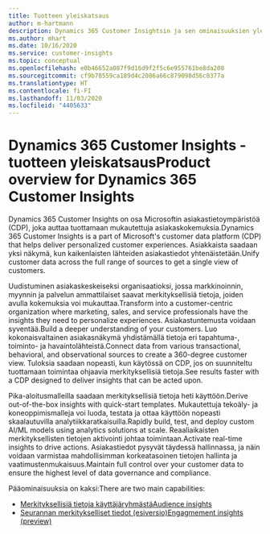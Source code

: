 ```yaml
---
title: Tuotteen yleiskatsaus
author: m-hartmann
description: Dynamics 365 Customer Insightsin ja sen ominaisuuksien yleiskatsaus.
ms.author: mhart
ms.date: 10/16/2020
ms.service: customer-insights
ms.topic: conceptual
ms.openlocfilehash: e0b46652a087f9d16d9f2f5c6e955761be8da208
ms.sourcegitcommit: cf9b78559ca189d4c2086a66c879098d56c0377a
ms.translationtype: HT
ms.contentlocale: fi-FI
ms.lasthandoff: 11/03/2020
ms.locfileid: "4405633"
---
```

# <a name="product-overview-for-dynamics-365-customer-insights"></a><span data-ttu-id="2ffc0-103">Dynamics 365 Customer Insights -tuotteen yleiskatsaus</span><span class="sxs-lookup"><span data-stu-id="2ffc0-103">Product overview for Dynamics 365 Customer Insights</span></span>

<span data-ttu-id="2ffc0-104">Dynamics 365 Customer Insights on osa Microsoftin asiakastietoympäristöä (CDP), joka auttaa tuottamaan mukautettuja asiakaskokemuksia.</span><span class="sxs-lookup"><span data-stu-id="2ffc0-104">Dynamics 365 Customer Insights is a part of Microsoft's customer data platform (CDP) that helps deliver personalized customer experiences.</span></span> <span data-ttu-id="2ffc0-105">Asiakkaista saadaan yksi näkymä, kun kaikenlaisten lähteiden asiakastiedot yhtenäistetään.</span><span class="sxs-lookup"><span data-stu-id="2ffc0-105">Unify customer data across the full range of sources to get a single view of customers.</span></span> 

<span data-ttu-id="2ffc0-106">Uudistuminen asiakaskeskeiseksi organisaatioksi, jossa markkinoinnin, myynnin ja palvelun ammattilaiset saavat merkityksellisiä tietoja, joiden avulla kokemuksia voi mukauttaa.</span><span class="sxs-lookup"><span data-stu-id="2ffc0-106">Transform into a customer-centric organization where marketing, sales, and service professionals have the insights they need to personalize experiences.</span></span> <span data-ttu-id="2ffc0-107">Asiakastuntemusta voidaan syventää.</span><span class="sxs-lookup"><span data-stu-id="2ffc0-107">Build a deeper understanding of your customers.</span></span> <span data-ttu-id="2ffc0-108">Luo kokonaisvaltainen asiakasnäkymä yhdistämällä tietoja eri tapahtuma-, toiminto- ja havaintolähteistä.</span><span class="sxs-lookup"><span data-stu-id="2ffc0-108">Connect data from various transactional, behavioral, and observational sources to create a 360-degree customer view.</span></span> <span data-ttu-id="2ffc0-109">Tuloksia saadaan nopeasti, kun käytössä on CDP, jos on suunniteltu tuottamaan toimintaa ohjaavia merkityksellisiä tietoja.</span><span class="sxs-lookup"><span data-stu-id="2ffc0-109">See results faster with a CDP designed to deliver insights that can be acted upon.</span></span> 

<span data-ttu-id="2ffc0-110">Pika-aloitusmalleilla saadaan merkityksellisiä tietoja heti käyttöön.</span><span class="sxs-lookup"><span data-stu-id="2ffc0-110">Derive out-of-the-box insights with quick-start templates.</span></span> <span data-ttu-id="2ffc0-111">Mukautettuja tekoäly- ja koneoppimismalleja voi luoda, testata ja ottaa käyttöön nopeasti skaalautuvilla analytiikkaratkaisuilla.</span><span class="sxs-lookup"><span data-stu-id="2ffc0-111">Rapidly build, test, and deploy custom AI/ML models using analytics solutions at scale.</span></span> <span data-ttu-id="2ffc0-112">Reaaliaikaisten merkityksellisten tietojen aktivointi johtaa toimintaan.</span><span class="sxs-lookup"><span data-stu-id="2ffc0-112">Activate real-time insights to drive actions.</span></span> <span data-ttu-id="2ffc0-113">Asiakastiedot pysyvät täydessä hallinnassa, ja näin voidaan varmistaa mahdollisimman korkeatasoinen tietojen hallinta ja vaatimustenmukaisuus.</span><span class="sxs-lookup"><span data-stu-id="2ffc0-113">Maintain full control over your customer data to ensure the highest level of data governance and compliance.</span></span> 

<span data-ttu-id="2ffc0-114">Pääominaisuuksia on kaksi:</span><span class="sxs-lookup"><span data-stu-id="2ffc0-114">There are two main capabilities:</span></span> 

- [<span data-ttu-id="2ffc0-115">Merkityksellisiä tietoja käyttäjäryhmästä</span><span class="sxs-lookup"><span data-stu-id="2ffc0-115">Audience insights</span></span>](audience-insights/overview.md)
- [<span data-ttu-id="2ffc0-116">Seurannan merkitykselliset tiedot (esiversio)</span><span class="sxs-lookup"><span data-stu-id="2ffc0-116">Engagmement insights (preview)</span></span>](engagement-insights/index.yml)
 